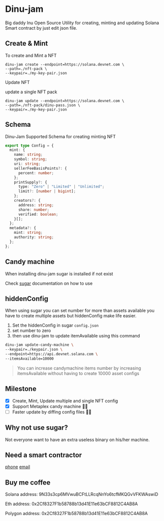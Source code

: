# Dinu-jam 

Big daddy Inu Open Source Utility for creating, minting and updating Solana Smart contract by just edit json file.


## Create & Mint 

To create and Mint a NFT 

```shell
dinu-jam create --endpoint=https://solana.devnet.com \
--path=./nft-pack \
--keypair=./my-key-pair.json
```

Update NFT 

update a single NFT pack

```shell
dinu-jam update --endpoint=https://solana.devnet.com \
--path=./nft-pack/dinu-pass.json \
--keypair=./my-key-pair.json
```

## Schema

Dinu-Jam Supported Schema for creating minting NFT

```ts
export type Config = {
  mint: {
    name: string;
    symbol: string;
    uri: string;
    sellerFeeBasisPoints?: {
      percent: number;
    };
    printSupply?: {
      type: "Zero" | "Limited" | "Unlimited";
      limit?: [number | bigint];
    };
    creators?: {
      address: string;
      share: number;
      verified: boolean;
    }[];
  };
  metadata?: {
    mint: string;
    authority: string;
  };
};
```

## Candy machine 

When installing dinu-jam sugar is installed if not exist 

Check [sugar](https://developers.metaplex.com/candy-machine/sugar) documentation on how to use

## hiddenConfig
When using sugar you can set number for more than assets available you have to create multiple assets but hiddenConfig make life easier.

1. Set the hiddenConfig in sugar `config.json`
2. set number to zero 
3. then use dinu-jam to update itemAvailable using this command 

```bash
dinu-jam update-candy-machine \
--keypair=./keypair.json \
--endpoint=https://api.devnet.solana.com \
--itemsAvailable=10000
```

> You can increase candymachine items number by increasing itemsAvailable without having to create 10000 asset configs

## Milestone 

- [x] Create, Mint, Update multiple and single NFT config 
- [x] Support Metaplex candy machine 🚧🚧
- [ ] Faster update by diffing config files 🚧🚧

## Why not use sugar?

Not everyone want to have an extra useless binary on his/her machine.



## Need a smart contractor 

[phone](tel:+2349076931902)
[email](mailto:oasis.mystre@gmail.com)


## Buy me coffee

Solana address: 9N33s3cp6MVwuBCFtLLRcqNnYo6tcfMKQGvVFKWAswiD

Eth address: 0x2Cf8327F1b58788b13d41E11e63bCF8812C4AB8A

Polygon address:
0x2Cf8327F1b58788b13d41E11e63bCF8812C4AB8A
